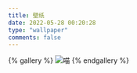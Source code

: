 ```yaml
---
title: 壁纸
date: 2022-05-28 00:20:28
type: "wallpaper"
comments: false
---
```


{% gallery %}
![喵](https://img.upyun.zzming.cn/image/301641287402_.pic_hd.jpg)
{% endgallery %}